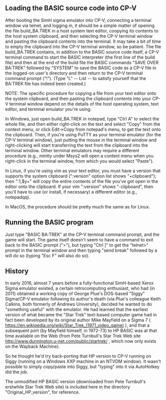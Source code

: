 ## Loading the BASIC source code into CP-V

After booting the SimH sigma emulator into CP-V, connecting a terminal window via telnet, and logging in, it should be a simple matter of opening the file build_BA.TREK in a host system text editor, coopying its contents to the host system clipboard, and then selecting the CP-V terminal window and pasting the clipboard contents into the terminal. It may take a bit of time to empty the clipboard into the CP-V terminal window, so be patient. The file build_BA.TREK contains, in addition to the BASIC source code itself, a CP-V terminal command to start the BASIC interpreter (the first line of the build file) and then at the end of the build file the BASIC commands "SAVE OVER BA:TREK" followed by "SYSTEM" to save the BASIC code as a CP-V file in the logged-on user's directory and then return to the CP-V terminal command prompt ("!"). (Type "L" -- List -- to satisfy yourself that the BA:TREK file has indeed been created.)

NOTE: The specific procedure for copying a file from your text editor onto the system clipboard, and then pasting the clipboard contents into your CP-V terminal window depend on the details of the host operating system, text editor, and terminal emulator you're using.

In Windows, just open build_BA.TREK in notepad, type "Ctrl A" to select the whole file, and then either right-click on the text and select "Copy" from the context menu, or click Edit->Copy from notepad's menu, to get the text onto the clipboard. Then, if you're using PuTTY as your terminal emulator (for the CP-V terminal window), just putting the mouse in the terminal window and right-clicking will start transferring the text from the clipboard into the terminal window. Other terminal emulators may require a different procedure (e.g., mintty under Msys2 will open a context menu when you right-click in the terminal window, from which you would select "Paste").

In Linux, if you're using vim as your text editor, you must have a version that supports the system clipboard (":version" option list shows "+clipboard"); then ":1,$y+" will copy the entire contents of the file you've got open in the editor onto the clipboard. If your vim ":version" shows "-clipboard", then you'll have to use (or install, if necessary) a different editor (e.g., notepadqq).

In MacOS, the procedure should be pretty much the same as for Linux.


## Running the BASIC program

Just type "BASIC BA:TREK" at the CP-V terminal command prompt, and the game will start. The game itself doesn't seem to have a command to exit back to the BASIC prompt (">"), but typing "Ctrl ]" to get the "telnet>" prompt in the terminal window and then typing "send break" followed by a <return> will do so (typing "Esc F" will also do so).


## History

In early 2016, almost 7 years before a fully-functional SimH-based Xerox Sigma emulator existed, a certain retrocomputing enthusiast, who had (in 2011) obtained a working copy of George Plue's DOS-based "Siggy" Sigma/CP-V emulator following its author's death (via Plue's colleague Keith Calkins, both formerly of Andrews University), decided he wanted to do "something useful" with the emulator. He had learned that the earliest version of what became the "Star Trek" text-based computer game had in fact been developed by its original author Mike Mayfield on a Sigma 7 ( https://en.wikipedia.org/wiki/Star_Trek_(1971_video_game) ), and that a subsequent port (by Mayfield himself, in 1972-73) to HP BASIC was at that time available on the Web (from Pete Turnbull's Star Trek Web site http://www.dunnington.u-net.com/public/startrek/ , which now only exists on the Wayback Machine).

So he thought he'd try back-porting that HP version to CP-V running on Siggy (running on a Windows XXP machine in an NTVDM window).  It wasn't possible to simply copy/paste into Siggy, but "typing" into it via AutoHotkey did the job.

The unmodified HP BASIC version (downloaded from Pete Turnbull's erstwhile Star Trek Web site) is included here in the directory "Original_HP_version", for reference.

